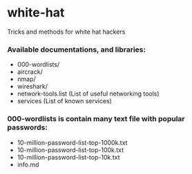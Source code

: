 # white-hat
Tricks and methods for white hat hackers

### Available documentations, and libraries:
  - 000-wordlists/
  - aircrack/
  - nmap/
  - wireshark/
  - network-tools.list (List of useful networking tools)
  - services (List of known services)

### 000-wordlists is contain many text file with popular passwords:
 - 10-million-password-list-top-1000k.txt
 - 10-million-password-list-top-100k.txt
 - 10-million-password-list-top-10k.txt
 - info.md
